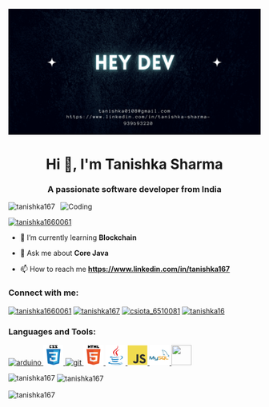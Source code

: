 [![MasterHead](https://github.com/tanishka167/tanishka167/blob/main/banner-github.png)](https://github.com/tanishka167/tanishka167/blob/main/banner-github.png) 

<h1 align="center">Hi 👋, I'm Tanishka Sharma</h1>
<h3 align="center">A passionate software developer from India</h3>
<img align="right" alt="Coding" width="400" src="https://img.freepik.com/premium-vector/asian-woman-working-laptop-woman-it-developer-programming-code-freelance-remote-working_254685-2375.jpg">



<p align="left"> <img src="https://komarev.com/ghpvc/?username=tanishka167&label=Profile%20views&color=0e75b6&style=flat" alt="tanishka167" /> </p>

<p align="left"> <a href="https://twitter.com/tanishka1660061" target="blank"><img src="https://img.shields.io/twitter/follow/tanishka1660061?logo=twitter&style=for-the-badge" alt="tanishka1660061" /></a> </p>

- 🌱 I’m currently learning **Blockchain**

- 💬 Ask me about **Core Java**

- 📫 How to reach me **https://www.linkedin.com/in/tanishka167**

<h3 align="left">Connect with me:</h3>
<p align="left">
<a href="https://twitter.com/tanishka1660061" target="blank"><img align="center" src="https://raw.githubusercontent.com/rahuldkjain/github-profile-readme-generator/master/src/images/icons/Social/twitter.svg" alt="tanishka1660061" height="30" width="40" /></a>
<a href="https://www.linkedin.com/in/tanishka167" target="blank"><img align="center" src="https://raw.githubusercontent.com/rahuldkjain/github-profile-readme-generator/master/src/images/icons/Social/linked-in-alt.svg" alt="tanishka167" height="30" width="40" /></a>
<a href="https://www.hackerrank.com/csiota_6510081" target="blank"><img align="center" src="https://raw.githubusercontent.com/rahuldkjain/github-profile-readme-generator/master/src/images/icons/Social/hackerrank.svg" alt="csiota_6510081" height="30" width="40" /></a>
<a href="https://www.leetcode.com/tanishka16" target="blank"><img align="center" src="https://raw.githubusercontent.com/rahuldkjain/github-profile-readme-generator/master/src/images/icons/Social/leet-code.svg" alt="tanishka16" height="30" width="40" /></a>
</p>

<h3 align="left">Languages and Tools:</h3>
<p align="left"> <a href="https://www.arduino.cc/" target="_blank" rel="noreferrer"> <img src="https://cdn.worldvectorlogo.com/logos/arduino-1.svg" alt="arduino" width="40" height="40"/> </a> <a href="https://www.w3schools.com/css/" target="_blank" rel="noreferrer"> <img src="https://raw.githubusercontent.com/devicons/devicon/master/icons/css3/css3-original-wordmark.svg" alt="css3" width="40" height="40"/> </a> <a href="https://git-scm.com/" target="_blank" rel="noreferrer"> <img src="https://www.vectorlogo.zone/logos/git-scm/git-scm-icon.svg" alt="git" width="40" height="40"/> </a> <a href="https://www.w3.org/html/" target="_blank" rel="noreferrer"> <img src="https://raw.githubusercontent.com/devicons/devicon/master/icons/html5/html5-original-wordmark.svg" alt="html5" width="40" height="40"/> </a> <a href="https://www.java.com" target="_blank" rel="noreferrer"> <img src="https://raw.githubusercontent.com/devicons/devicon/master/icons/java/java-original.svg" alt="java" width="40" height="40"/> </a> <a href="https://developer.mozilla.org/en-US/docs/Web/JavaScript" target="_blank" rel="noreferrer"> <img src="https://raw.githubusercontent.com/devicons/devicon/master/icons/javascript/javascript-original.svg" alt="javascript" width="40" height="40"/> </a> <a href="https://www.mysql.com/" target="_blank" rel="noreferrer"> <img src="https://raw.githubusercontent.com/devicons/devicon/master/icons/mysql/mysql-original-wordmark.svg" alt="mysql" width="40" height="40"/> </a> 
<img src="https://raw.githubusercontent.com/GSSoC24/Postman-Challenge/main/docs/assets/Postman%20White.png" <a href="https://academy.postman.com/introduction-to-postman" target="_blank" rel="noreferrer" width="40px" height="40px" /></a> </p>

<p><img align="left" src="https://github-readme-stats.vercel.app/api/top-langs?username=tanishka167&show_icons=true&locale=en&layout=compact" alt="tanishka167" /></p>

<p>&nbsp;<img align="center" src="https://github-readme-stats.vercel.app/api?username=tanishka167&show_icons=true&locale=en" alt="tanishka167" /></p>
<p><img align="center" src="https://github-readme-streak-stats.herokuapp.com/?user=tanishka167&" alt="tanishka167" /></p>
